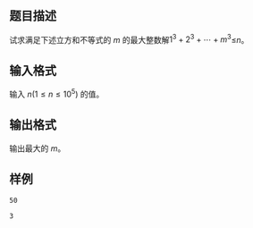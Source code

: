 <h2>题目描述</h2>

试求满足下述立方和不等式的 $m$ 的最大整数解$1^3+2^3+⋯+m^3$≤$n$。

<h2>输入格式</h2>

输入 $n$($1≤n≤10^5$) 的值。

<h2>输出格式</h2>

输出最大的 $m$。

<h2>样例</h2>
<pre><code class="language-input1">50</code></pre><pre><code class="language-output1">3</code></pre>

